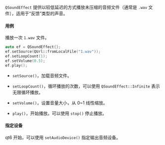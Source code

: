 `QSoundEffect` 提供以较低延迟的方式播放未压缩的音频文件（通常是 `.wav` 文件），适用于“反馈”类型的声音。

#### 用例

播放一次 `1.wav` 文件。

```cpp
auto ef = QSoundEffect{};
ef.setSource(QUrl::fromLocalFile("1.wav"));
ef.setLoopCount(1);
ef.setVolume(0.5);
ef.play();
```

- `setSource()`，加载音频文件。

- `setLoopCount()`，循环播放的次数，可以使用 `QSoundEffect::Infinite` 表示无限循环播放。

- `setVolume()`，设置音量大小，从 0~1 线性缩放。

- `play()`，开始播放。可以使用 `stop()` 停止播放。

#### 指定设备

qt6 开始，可以使用 `setAudioDevice()` 指定输出音频设备。
